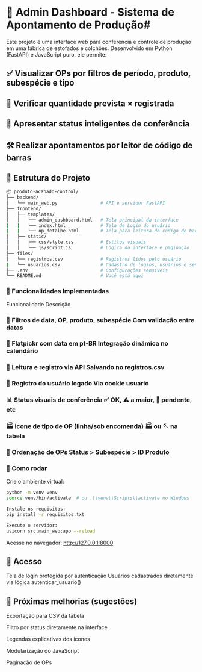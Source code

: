 # 🧾 Admin Dashboard - Sistema de Apontamento de Produção#
Este projeto é uma interface web para conferência e controle de produção em uma fábrica de estofados e colchões. Desenvolvido em Python (FastAPI) e JavaScript puro, ele permite:

## ✅ Visualizar OPs por filtros de período, produto, subespécie e tipo

## 🧮 Verificar quantidade prevista × registrada

## 🧠 Apresentar status inteligentes de conferência

## 🛠️ Realizar apontamentos por leitor de código de barras

## 📁 Estrutura do Projeto

```bash
📦 produto-acabado-control/
├── backend/
│   └── main_web.py                # API e servidor FastAPI
├── frontend/
│   ├── templates/
│   │   └── admin_dashboard.html   # Tela principal da interface
|   |   └── index.html             # Tela de Login do usuário
|   |   └── op_detalhe.html        # Tela para leitura do código de barras
│   ├── static/
│   │   ├── css/style.css          # Estilos visuais
│   │   └── js/script.js           # Lógica da interface e paginação
├── files/
│   └── registros.csv              # Registros lidos pelo usuário
|   └── usuarios.csv               # Cadastro de logins, usuários e senhas 
├── .env                           # Configurações sensíveis
└── README.md                      # Você está aqui
```
### 🔧 Funcionalidades Implementadas
Funcionalidade	Descrição
### 🔎 Filtros de data, OP, produto, subespécie	Com validação entre datas
### 📅 Flatpickr com data em pt-BR	Integração dinâmica no calendário
### 🧾 Leitura e registro via API	Salvando no registros.csv
### 👤 Registro do usuário logado	Via cookie usuario
### 📊 Status visuais de conferência	✅ OK, ⚠️ a maior, 🔴 pendente, etc
### 🏭 Ícone de tipo de OP (linha/sob encomenda)	🏭 ou 🪡 na tabela
### 📌 Ordenação de OPs	Status > Subespécie > ID Produto
 
### 🚀 Como rodar
Crie o ambiente virtual:
```bash
python -m venv venv
source venv/bin/activate  # ou .\\venv\\Scripts\\activate no Windows
```
```bash
Instale os requisitos:
pip install -r requisitos.txt
```
```bash
Execute o servidor:
uvicorn src.main_web:app --reload
```
Acesse no navegador:
http://127.0.0.1:8000

## 🔐 Acesso
Tela de login protegida por autenticação
Usuários cadastrados diretamente via lógica autenticar_usuario()

## 📌 Próximas melhorias (sugestões)
 Exportação para CSV da tabela

 Filtro por status diretamente na interface

 Legendas explicativas dos ícones

 Modularização do JavaScript
 
 Paginação de OPs 
